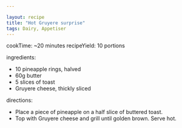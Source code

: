 ```yaml
---

layout: recipe
title: "Hot Gruyere surprise"
tags: Dairy, Appetiser
---
```


cookTime: ~20 minutes
recipeYield: 10 portions

ingredients:
- 10 pineapple rings, halved
- 60g butter
- 5 slices of toast
- Gruyere cheese, thickly sliced

directions:
- Place a piece of pineapple on a half slice of buttered toast.
- Top with Gruyere cheese and grill until golden brown. Serve hot.
